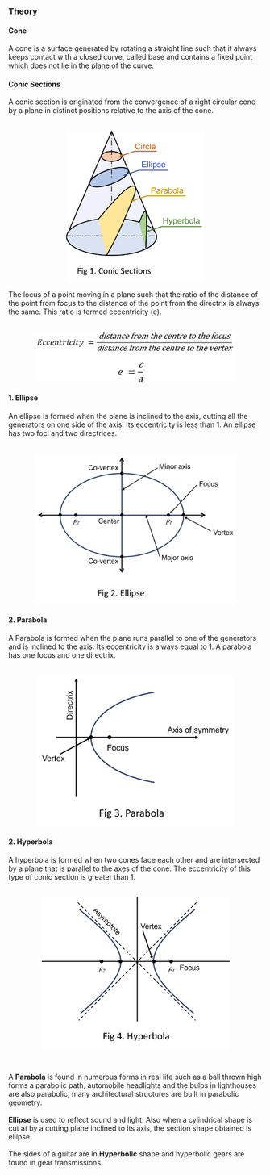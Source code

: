 ### Theory

#### Cone
A cone is a surface generated by rotating a straight line such that it always keeps contact with a closed curve, called base and contains a fixed point which does not lie in the plane of the curve.

#### Conic Sections
A conic section is originated from the convergence of a right circular cone by a plane in distinct positions relative to the axis of the cone.<br><br>

<p align="center">
  <img src="images/conic_section.png" alt="Conic Sections" height = 300>
</p>

The locus of a point moving in a plane such that the ratio of the distance of the point from focus to the distance of the point from the directrix is always the same. This ratio is termed eccentricity (e).<br><br>

<p align="center">
  <img src="images/eccentricity.png" alt="eccentricity" height = 100>
</p>

#### 1. Ellipse
An ellipse is formed when the plane is inclined to the axis, cutting all the generators on one side of the axis. Its eccentricity is less than 1. An ellipse has two foci and two directrices.<br><br>
<p align="center">
  <img src="images/ellipse.png" alt="Ellipse" height = 300>
</p>

#### 2. Parabola
A Parabola is formed when the plane runs parallel to one of the generators and is inclined to the axis. Its eccentricity is always equal to 1. A parabola has one focus and one directrix.<br><br>
<p align="center">
  <img src="images/parabola.png" alt="Parabola" height = 300>
</p>

#### 2. Hyperbola
A hyperbola is formed when two cones face each other and are intersected by a plane that is parallel to the axes of the cone. The eccentricity of this type of conic section is greater than 1.<br><br>
<p align="center">
  <img src="images/hyperbola.png" alt="Hyperbola" height = 300>
</p><br>

A **Parabola** is found in numerous forms in real life such as a ball thrown high forms a parabolic path, automobile headlights and the bulbs in lighthouses are also parabolic, many architectural structures are built in parabolic geometry.<br><br> 
**Ellipse** is used to reflect sound and light. Also when a cylindrical shape is cut at by a cutting plane inclined to its axis, the section shape obtained is ellipse.<br><br>
The sides of a guitar are in **Hyperbolic** shape and hyperbolic gears are found in gear transmissions.
